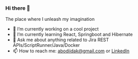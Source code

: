### Hi there 👋



<p>The place where I unleash my imagination</p>

- 🔭 I’m currently working on a cool project
- 🌱 I’m currently learning React, Springboot and Hibernate
- 💬 Ask me about anything related to Jira REST APIs/ScriptRunner/Java/Docker
- 📫 How to reach me: abodiidak@gmail.com or <a href="https://www.linkedin.com/in/abdulrahman-aldakak-2a1143183">LinkedIn</a>



